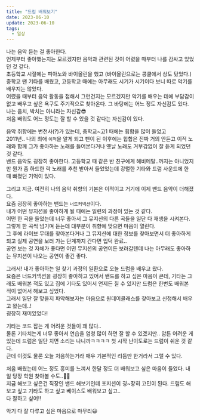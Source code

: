 ```yaml
---
title: "드럼 배워보기"
date: 2023-06-10
update: 2023-06-10
tags:
  - 일상
---
```


나는 음악 듣는 걸 좋아한다.  
언제부터 좋아했는지는 모르겠지만 음악과 관련된 것이 어렸을 때부터 나를 감싸고 있었던 것 같다.  
초등학교 시절에는 피아노와 바이올린을 했고 (바이올린으로는 콩쿨에서 상도 탔었다.)
중학교 땐 기타를 배웠고, 고등학교 때에는 아무래도 시기가 시기이다 보니 따로 악기를 배우지는 않았다.  
어렸을 때부터 음악 활동을 접해서 그런건지는 모르겠지만 악기를 배우는 데에 부담감이 없고 배우고 싶은 욕구도 주기적으로 찾아온다. 그 바탕에는 어느 정도 자신감도 있다. 나는 음치, 박치는 아니라는 자신감😎  
처음 배워도 어느 정도는 잘 할 수 있을 것 같다는 자신감이 있다.

음악 취향에는 변천사(?)가 있는데, 중학교~고1 때에는 힙합을 많이 들었고  
2011년.. 나의 최애 `이적`을 알게 되고 팬이 된 이후에는 힙합은 진짜 거의 안듣고 이적 노래와 함께 그가 좋아하는 노래를 들어본다거나 옛날 노래도 거부감없이 잘 듣게 되었던 것 같다.  
밴드 음악도 굉장히 좋아한다. 고등학교 때 같은 반 친구에게 헤비메탈..까지는 아니었지만 뭔가 좀 하드한 락 노래를 추천 받아서 들었었는데 강렬한 기타와 드럼 사운드에 한 때 빠졌던 기억이 있다.

그리고 지금.
여전히 나의 음악 취향의 기본은 이적이고 거기에 이제 밴드 음악이 더해졌다.  
요즘 굉장히 좋아하는 밴드는 `너드커넥션`이다.  
내가 어떤 뮤지션을 좋아하게 될 때에는 일련의 과정이 있는 것 같다.  
어떤 한 곡을 들었는데 너무 좋아서 그 뮤지션의 다른 곡들을 일단 다 재생을 시켜본다.  
그렇게 한 곡씩 넘기며 듣는데 대부분이 취향에 맞으면 마음이 열린다.  
그 후에 라이브 무대를 찾아본다거나 그 뮤지션에 대한 정보를 찾아보면서 더 좋아하게 되고 실제 공연을 보러 가는 단계까지 간다면 입덕 완료..  
공연 보는 것 자체가 좋다면 어떤 뮤지션의 공연이든 보러갈텐데 나는 아무래도 좋아하는 뮤지션이 나오는 공연이 좋긴 좋다.

그래서!
내가 좋아하는 일 찾기 과정의 일환으로 오늘 드럼을 배우고 왔다.  
요즘은 너드커넥션을 굉장히 좋아하고 있어서 밴드를 하고 싶은 마음이 큰데,
기타는 그래도 배워본 적도 있고 집에 기타도 있어서 언제든 칠 수 있지만 드럼은 한번도 배워본 적이 없어서 해보고 싶었다.  
그래서 일단 잘 맞을지 파악해보자는 마음으로 원데이클래스를 찾아보고 신청해서 배우고 왔는데..!  
굉장히 재미있었다!

기타는 코드 잡는 게 어려운 것들이 꽤 많다..  
물론 기타치는게 너무 좋아서 연습을 엄청 많이 하면 잘 할 수 있겠지만..
암튼 어려운 게 있는데 드럼은 일단 치면 소리는 나니까ㅋㅋㅋㅋ
첫 시작 난이도로는 드럼이 쉬운 것 같다.  
근데 이것도 물론 오늘 처음하는거라 매우 기본적인 리듬만 한거라서 그럴 수 있다.

처음 배웠는데 어느 정도 흥미를 느껴서 한달 정도 더 배워보고 싶은 마음이 들었다.
내일 당장 학원 찾아볼 수도..🤣🤣  
지금 해보고 싶은건 직장인 밴드 해보기인데 포지션이 굉~장히 고민이 된다.
드럼도 해보고 싶고 기타도 하고 싶고 베이스도 배워보고 싶고..  
다 잘하고 싶어!!

악기 다 잘 다루고 싶은 마음으로 마무리😃
